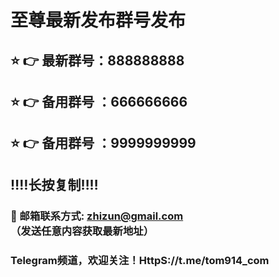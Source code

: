 # 至尊最新发布群号发布 
## 
## ⭐️ 👉 最新群号：888888888
## ⭐️ 👉 备用群号 ：666666666
## ⭐️ 👉 备用群号 ：9999999999
## ‼️‼️长按复制‼️‼️
### 📧 邮箱联系方式: zhizun@gmail.com （发送任意内容获取最新地址）
### Telegram频道，欢迎关注！HttpS://t.me/tom914_com
